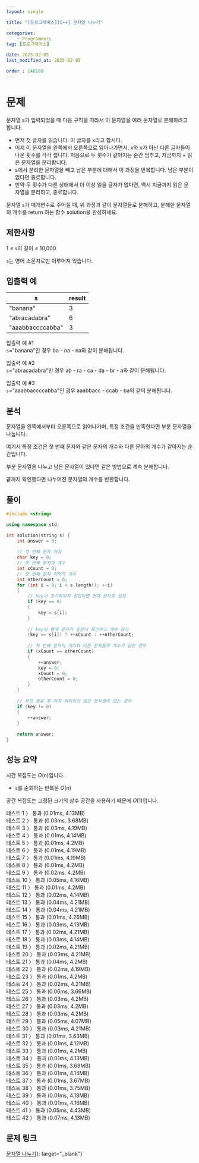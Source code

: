 ```yaml
---
layout: single

title: "[프로그래머스][C++] 문자열 나누기"

categories:
    - Programmers
tag: [프로그래머스]

date: 2025-02-05
last_modified_at: 2025-02-05

order : 140108
---
```


# 문제

문자열 s가 입력되었을 때 다음 규칙을 따라서 이 문자열을 여러 문자열로 분해하려고 합니다.

+ 먼저 첫 글자를 읽습니다. 이 글자를 x라고 합시다.
+ 이제 이 문자열을 왼쪽에서 오른쪽으로 읽어나가면서, x와 x가 아닌 다른 글자들이 나온 횟수를 각각 셉니다. 처음으로 두 횟수가 같아지는 순간 멈추고, 지금까지 + 읽은 문자열을 분리합니다.
+ s에서 분리한 문자열을 빼고 남은 부분에 대해서 이 과정을 반복합니다. 남은 부분이 없다면 종료합니다.
+ 만약 두 횟수가 다른 상태에서 더 이상 읽을 글자가 없다면, 역시 지금까지 읽은 문자열을 분리하고, 종료합니다.

문자열 `s`가 매개변수로 주어질 때, 위 과정과 같이 문자열들로 분해하고, 분해한 문자열의 개수를 return 하는 함수 solution을 완성하세요.

## 제한사항

1 ≤ `s`의 길이 ≤ 10,000

`s`는 영어 소문자로만 이루어져 있습니다.

## 입출력 예

|s|result|
|---|---|
|"banana"|3|
|"abracadabra"|6|
|"aaabbaccccabba"|3|

입출력 예 #1  
`s`="banana"인 경우 ba - na - na와 같이 분해됩니다.

입출력 예 #2  
`s`="abracadabra"인 경우 ab - ra - ca - da - br - a와 같이 분해됩니다.

입출력 예 #3  
`s`="aaabbaccccabba"인 경우 aaabbacc - ccab - ba와 같이 분해됩니다.

## 분석

문자열을 왼쪽에서부터 오른쪽으로 읽어나가며, 특정 조건을 만족한다면 부분 문자열을 나눕니다.

여기서 특정 조건은 첫 번째 문자와 같은 문자의 개수와 다른 문자의 개수가 같아지는 순간입니다.

부분 문자열을 나누고 남은 문자열이 있다면 같은 방법으로 계속 분해합니다.

끝까지 확인했다면 나누어진 문자열의 개수를 반환합니다.

## 풀이

```cpp
#include <string>

using namespace std;

int solution(string s) {
    int answer = 0;
    
    // 첫 번째 문자 저장
    char key = 0;
    // 첫 번째 문자의 개수
    int xCount = 0;
    // 첫 번째 문자 이외의 개수
    int otherCount = 0;
    for (int i = 0; i < s.length(); ++i)
    {
        // key가 초기화되지 않았다면 현재 문자로 설정
        if (key == 0)
        {
            key = s[i];
        }
        
        // key와 현재 문자가 같은지 확인하고 개수 증가
        (key == s[i]) ? ++xCount : ++otherCount;
        
        // 첫 번째 문자의 개수와 다른 문자들의 개수가 같은 경우
        if (xCount == otherCount)
        {
            ++answer;
            key = 0;
            xCount = 0;
            otherCount = 0;
        }
    }
    
    // 루프 종료 후 아직 처리되지 않은 문자열이 있는 경우
    if (key != 0)
    {
        ++answer;
    }
    
    return answer;
}
```

## 성능 요약

시간 복잡도는 $O(n)$입니다.

- `s`를 순회하는 반복문 $O(n)$

공간 복잡도는 고정된 크기의 상수 공간을 사용하기 때문에 $O(1)$입니다.

테스트 1 〉 통과 (0.01ms, 4.13MB)  
테스트 2 〉 통과 (0.03ms, 3.68MB)  
테스트 3 〉 통과 (0.03ms, 4.19MB)  
테스트 4 〉 통과 (0.01ms, 4.14MB)  
테스트 5 〉 통과 (0.01ms, 4.2MB)  
테스트 6 〉 통과 (0.01ms, 4.19MB)  
테스트 7 〉 통과 (0.01ms, 4.19MB)  
테스트 8 〉 통과 (0.01ms, 4.2MB)  
테스트 9 〉 통과 (0.02ms, 4.2MB)  
테스트 10 〉 통과 (0.05ms, 4.16MB)  
테스트 11 〉 통과 (0.01ms, 4.2MB)  
테스트 12 〉 통과 (0.02ms, 4.14MB)  
테스트 13 〉 통과 (0.04ms, 4.21MB)  
테스트 14 〉 통과 (0.04ms, 4.21MB)  
테스트 15 〉 통과 (0.01ms, 4.26MB)  
테스트 16 〉 통과 (0.03ms, 4.13MB)  
테스트 17 〉 통과 (0.02ms, 4.21MB)  
테스트 18 〉 통과 (0.03ms, 4.14MB)  
테스트 19 〉 통과 (0.02ms, 4.21MB)  
테스트 20 〉 통과 (0.03ms, 4.21MB)  
테스트 21 〉 통과 (0.04ms, 4.2MB)  
테스트 22 〉 통과 (0.02ms, 4.19MB)  
테스트 23 〉 통과 (0.01ms, 4.2MB)  
테스트 24 〉 통과 (0.02ms, 4.21MB)  
테스트 25 〉 통과 (0.06ms, 3.66MB)  
테스트 26 〉 통과 (0.03ms, 4.2MB)  
테스트 27 〉 통과 (0.03ms, 4.2MB)  
테스트 28 〉 통과 (0.03ms, 4.2MB)  
테스트 29 〉 통과 (0.05ms, 4.07MB)  
테스트 30 〉 통과 (0.03ms, 4.21MB)  
테스트 31 〉 통과 (0.01ms, 3.63MB)  
테스트 32 〉 통과 (0.01ms, 4.12MB)  
테스트 33 〉 통과 (0.01ms, 4.2MB)  
테스트 34 〉 통과 (0.01ms, 4.13MB)  
테스트 35 〉 통과 (0.01ms, 3.68MB)  
테스트 36 〉 통과 (0.01ms, 4.14MB)  
테스트 37 〉 통과 (0.01ms, 3.67MB)  
테스트 38 〉 통과 (0.01ms, 3.75MB)  
테스트 39 〉 통과 (0.01ms, 4.18MB)  
테스트 40 〉 통과 (0.01ms, 4.16MB)  
테스트 41 〉 통과 (0.05ms, 4.43MB)  
테스트 42 〉 통과 (0.07ms, 4.13MB)  

## 문제 링크

[문자열 나누기](https://school.programmers.co.kr/learn/courses/30/lessons/140108){: target="_blank"}